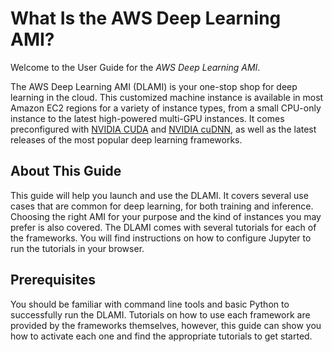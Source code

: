 # What Is the AWS Deep Learning AMI?<a name="what-is-dlami"></a>

Welcome to the User Guide for the *AWS Deep Learning AMI*\.

The AWS Deep Learning AMI \(DLAMI\) is your one\-stop shop for deep learning in the cloud\. This customized machine instance is available in most Amazon EC2 regions for a variety of instance types, from a small CPU\-only instance to the latest high\-powered multi\-GPU instances\. It comes preconfigured with [NVIDIA CUDA](https://developer.nvidia.com/cuda-zone) and [NVIDIA cuDNN](https://developer.nvidia.com/cudnn), as well as the latest releases of the most popular deep learning frameworks\.

## About This Guide<a name="guide-contents"></a>

This guide will help you launch and use the DLAMI\. It covers several use cases that are common for deep learning, for both training and inference\. Choosing the right AMI for your purpose and the kind of instances you may prefer is also covered\. The DLAMI comes with several tutorials for each of the frameworks\. You will find instructions on how to configure Jupyter to run the tutorials in your browser\. 

## Prerequisites<a name="prerequisites"></a>

You should be familiar with command line tools and basic Python to successfully run the DLAMI\. Tutorials on how to use each framework are provided by the frameworks themselves, however, this guide can show you how to activate each one and find the appropriate tutorials to get started\. 